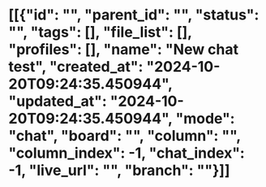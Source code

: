 # [[{"id": "", "parent_id": "", "status": "", "tags": [], "file_list": [], "profiles": [], "name": "New chat test", "created_at": "2024-10-20T09:24:35.450944", "updated_at": "2024-10-20T09:24:35.450944", "mode": "chat", "board": "", "column": "<none>", "column_index": -1, "chat_index": -1, "live_url": "", "branch": ""}]]